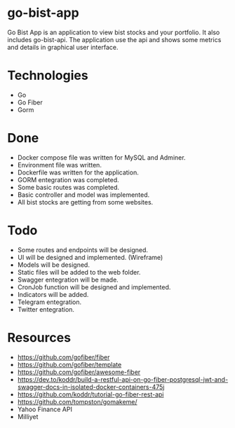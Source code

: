 # go-bist-app
Go Bist App is an application to view bist stocks and your portfolio. It also includes go-bist-api. The application use the api and shows some metrics and details in graphical user interface.

# Technologies
- Go
- Go Fiber
- Gorm

# Done
- Docker compose file was written for MySQL and Adminer.
- Environment file was written.
- Dockerfile was written for the application.
- GORM entegration was completed.
- Some basic routes was completed.
- Basic controller and model was implemented.
- All bist stocks are getting from some websites.

# Todo
- Some routes and endpoints will be designed.
- UI will be designed and implemented. (Wireframe)
- Models will be designed.
- Static files will be added to the web folder.
- Swagger entegration will be made.
- CronJob function will be designed and implemented.
- Indicators will be added.
- Telegram entegration.
- Twitter entegration.

# Resources
- https://github.com/gofiber/fiber
- https://github.com/gofiber/template
- https://github.com/gofiber/awesome-fiber
- https://dev.to/koddr/build-a-restful-api-on-go-fiber-postgresql-jwt-and-swagger-docs-in-isolated-docker-containers-475j
- https://github.com/koddr/tutorial-go-fiber-rest-api
- https://github.com/tompston/gomakeme/
- Yahoo Finance API
- Milliyet